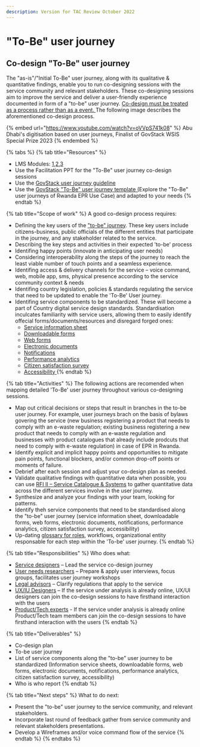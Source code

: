 ```yaml
---
description: Version for TAC Review October 2022
---
```


# "To-Be" user journey

## Co-design "To-Be" user journey

The "as-is"/"Initial To-Be" user journey, along with its qualitative & quantitative findings, enable you to run co-designing sessions with the service community and relevant stakeholders. These co-designing sessions aim to improve the service and deliver a user-friendly experience documented in form of a "to-be" user journey. [Co-design must be treated as a process rather than as a event. ](https://www.ncoss.org.au/wp-content/uploads/2017/06/Codesign-principles.pdf)The following image describes the aforementioned co-design process.

{% embed url="https://www.youtube.com/watch?v=oVVpS741k08" %}
Abu Dhabi's digitisation based on user journeys, Finalist of GovStack WSIS Special Prize 2023
{% endembed %}

{% tabs %}
{% tab title="Resources" %}
* LMS Modules: [1](../learning-and-exchange/govlearn.md#awareness-building-and-expression-of-interest),[2](../learning-and-exchange/govlearn.md#agreement-of-cooperation),[3](../learning-and-exchange/govlearn.md#govstack-internal-kick-off) &#x20;
* Use the Facilitation PPT for the "To-Be" user journey co-design sessions &#x20;
* Use the [GovStack user journey guideline  ](https://govstack.gitbook.io/implementation-playbook/govstack-implementation-playbook/learning-and-exchange/artefacts#request-for-information-5-rfi-5)
* Use the [GovStack "To-Be" user journey template (](https://miro.com/app/board/uXjVPJNVyjg=/?share\_link\_id=546357928944)Explore the "To-Be" user journeys of Rwanda EPR Use Case[)](https://miro.com/app/board/uXjVPJNVyjg=/?share\_link\_id=546357928944) and adapted to your needs &#x20;
{% endtab %}

{% tab title="Scope of work" %}
A good co-design process requires:

* Defining the key users of the ["to-be" journey](../learning-and-exchange/artefacts.md#request-for-information-5-rfi-5).  These key users include citizens-business, public officials of the different entities that participate in the journey, and any stakeholder related to the service. &#x20;
* Describing the key steps and activities in their expected 'to-be' process &#x20;
* Identifing happy points (innovate in anticipating user needs)&#x20;
* Considering interoperability along the steps of the journey to reach the least viable number of touch points and a seamless experience. &#x20;
* Identifing access & delivery channels for the service – voice command, web, mobile app, sms, physical presence according to the service community context & needs &#x20;
* Identifing country legislation, policies & standards regulating the service that need to be updated to enable the 'To-Be' User journey.
* Identifing service components to be standardized. These will become a part of Country digital service design standards. Standardisation inculcates familiarity with service users, allowing them to easily identify offecial forms/documents/resources and disregard forged ones:
  * [Service information sheet](https://govstack.gitbook.io/implementation-playbook/govstack-implementation-playbook/learning-and-exchange/artefacts#information-service-sheets)
  * [Downloadable forms](broken-reference)
  * [Web forms](broken-reference)
  * [Electronic documents](broken-reference)
  * [Notifications](broken-reference)
  * [Performance analytics](broken-reference)
  * [Citizen satisfaction survey](broken-reference)
  * [Accessibility ](broken-reference)
{% endtab %}

{% tab title="Activities" %}
The following actions are recomended when mapping detailed 'To-Be' user journey throughout various co-designing sessions.&#x20;

* Map out critical decisions or steps that result in branches in the to-be user journey. For example, user journeys brach on the basis of bylaws govering the service (new business registering a product that needs to comply with an e-waste regulation; existing business registering a new product that needs to comply with an e-waste regulation and businesses with product catalogues that already include prodcuts that need to comply with e-waste regulation) in case of EPR in Rwanda.
* Identify explicit and implicit happy points and opportunities to mitigate pain points, functional blockers, and/or common drop-off points or moments of failure.&#x20;
* Debrief after each session and adjust your co-design plan as needed.&#x20;
* Validate qualitative findings with quantitative data when possible, you can use [RFI II – Service Catalogue & Systems](https://govstack.gitbook.io/implementation-playbook/govstack-implementation-playbook/learning-and-exchange/artefacts#request-for-information-2-rfi-2) to gather quantitative data across the different services involve in the user journey. &#x20;
* Synthesize and analyze your findings with your team, looking for patterns.&#x20;
* Identify theh service components that need to be standardised along the "to-be" user journey (service information sheet, downloadable forms, web forms, electronic documents, notifications, performance analytics, citizen satisfaction survey, accessibility)&#x20;
* Up-dating [glossary for roles](https://govstack.gitbook.io/implementation-playbook/govstack-implementation-playbook/annex/govstack-user-profiles-taxonomy), workflows, organizational entity responsable for each step within the 'To-be' user journey. &#x20;
{% endtab %}

{% tab title="Responsibilities" %}
Who does what:

* [Service designers](https://govstack.gitbook.io/implementation-playbook/govstack-implementation-playbook/annex/govstack-user-profiles-taxonomy#service-designer) – Lead the service co-design journey&#x20;
* [User needs researchers](https://govstack.gitbook.io/implementation-playbook/govstack-implementation-playbook/annex/govstack-user-profiles-taxonomy#user-needs-researchers) – Prepare & apply user interviews, focus groups, facilitates user journey workshops &#x20;
* [Legal advisors](https://govstack.gitbook.io/implementation-playbook/govstack-implementation-playbook/annex/govstack-user-profiles-taxonomy#legal-policy-officer) – Clarify regulations that apply to the service &#x20;
* [UX/IU Designers](https://govstack.gitbook.io/implementation-playbook/govstack-implementation-playbook/annex/govstack-user-profiles-taxonomy#ux-ui-designers) – If the service under analysis is already online, UX/UI designers can join the co-design sessions to have firsthand interaction with the users &#x20;
* [Product/Tech experts](https://govstack.gitbook.io/implementation-playbook/govstack-implementation-playbook/annex/govstack-user-profiles-taxonomy#back-end-developers)  - If the service under analysis is already online  Product/Tech team members can join the co-design sessions to have firsthand interaction with the users &#x20;
{% endtab %}

{% tab title="Deliverables" %}
* Co-design plan &#x20;
* To-be user journey &#x20;
* List of service components along the "to-be" user journey to be standardized (Information service sheets, downloadable forms, web forms, electronic documents, notifications, performance analytics, citizen satisfaction survey, accessibility)&#x20;
* Who is who report &#x20;
{% endtab %}

{% tab title="Next steps" %}
What to do next:

* Present the "to-be" user journey to the service community, and relevant stakeholders. &#x20;
* Incorporate last round of feedback gather from service community and relevant stakeholders presentations. &#x20;
* Develop a Wireframes and/or voice command flow of the service &#x20;
{% endtab %}
{% endtabs %}
